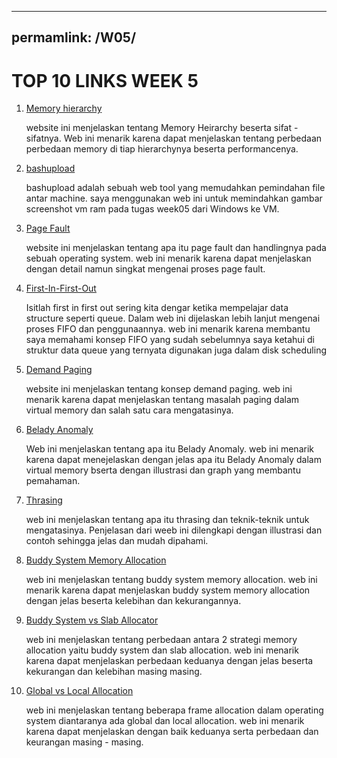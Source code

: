 
---
permamlink: /W05/
---

# TOP 10 LINKS WEEK 5

1. [Memory hierarchy](https://www.geeksforgeeks.org/memory-hierarchy-design-and-its-characteristics/)

	website ini menjelaskan tentang Memory Heirarchy beserta sifat -sifatnya. Web ini menarik karena dapat menjelaskan tentang perbedaan perbedaan memory di tiap hierarchynya beserta performancenya.

2. [bashupload](https://bashupload.com/)

	bashupload adalah sebuah web tool yang memudahkan pemindahan file antar machine. saya menggunakan web ini untuk memindahkan gambar screenshot vm ram pada tugas week05 dari Windows ke VM.

3. [Page Fault](https://www.geeksforgeeks.org/page-fault-handling-in-operating-system/)

	website ini menjelaskan tentang apa itu page fault dan handlingnya pada sebuah operating system. web ini menarik karena dapat menjelaskan dengan detail namun singkat mengenai proses page fault.

4. [First-In-First-Out](https://www.geeksforgeeks.org/fifo-first-in-first-out-approach-in-programming/)

	Isitlah first in first out sering kita dengar ketika mempelajar data structure seperti queue. Dalam web ini dijelaskan lebih lanjut mengenai proses FIFO dan penggunaannya. web ini menarik karena membantu saya memahami konsep FIFO yang sudah sebelumnya saya ketahui di struktur data queue yang ternyata digunakan juga dalam disk scheduling

5. [Demand Paging](https://www.javatpoint.com/os-demand-paging)

	website ini menjelaskan tentang konsep demand paging. web ini menarik karena dapat menjelaskan tentang masalah paging dalam virtual memory dan salah satu cara mengatasinya.

6. [Belady Anomaly](https://prepinsta.com/operating-systems/beladys-anomaly/)

	Web ini menjelaskan tentang apa itu Belady Anomaly. web ini menarik karena dapat menejelaskan dengan jelas apa itu Belady Anomaly dalam virtual memory bserta dengan illustrasi dan graph yang membantu pemahaman.

7. [Thrasing](https://www.geeksforgeeks.org/techniques-to-handle-thrashing/)

	web ini menjelaskan tentang apa itu thrasing dan teknik-teknik untuk mengatasinya. Penjelasan dari weeb ini dilengkapi dengan illustrasi dan contoh sehingga jelas dan mudah dipahami.

8. [Buddy System Memory Allocation](https://www.geeksforgeeks.org/buddy-system-memory-allocation-technique/)

	web ini menjelaskan tentang buddy system memory allocation. web ini menarik karena dapat menjelaskan buddy system memory allocation dengan jelas beserta kelebihan dan kekurangannya.

9. [Buddy System vs Slab Allocator](https://www.geeksforgeeks.org/operating-system-allocating-kernel-memory-buddy-system-slab-system/)

	web ini menjelaskan tentang perbedaan antara 2 strategi memory allocation yaitu buddy system dan slab allocation. web ini menarik karena dapat menjelaskan perbedaan keduanya dengan jelas beserta kekurangan dan kelebihan masing masing.

10. [Global vs Local Allocation](https://www.geeksforgeeks.org/operating-system-allocation-frames/)

	web ini menjelaskan tentang beberapa frame allocation dalam operating system diantaranya ada global dan local allocation. web ini menarik karena dapat menjelaskan dengan baik keduanya serta perbedaan dan keurangan masing - masing.

